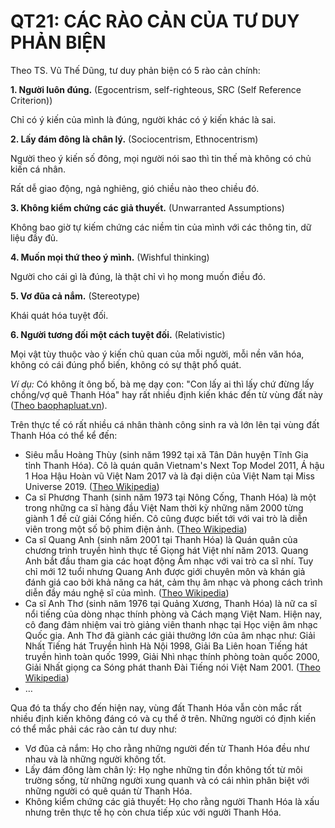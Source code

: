 # **QT21: CÁC RÀO CẢN CỦA TƯ DUY PHẢN BIỆN**

Theo TS. Vũ Thế Dũng, tư duy phản biện có 5 rào cản chính:

**1. Người luôn đúng.** (Egocentrism, self-righteous, SRC (Self Reference Criterion))

Chỉ có ý kiến của mình là đúng, người khác có ý kiến khác là sai.

**2. Lấy đám đông là chân lý.** (Sociocentrism, Ethnocentrism)

Người theo ý kiến số đông, mọi người nói sao thì tin thế mà không có chủ kiến cá nhân.

Rất dễ giao động, ngả nghiêng, gió chiều nào theo chiều đó.

**3. Không kiểm chứng các giả thuyết.** (Unwarranted Assumptions)

Không bao giờ tự kiếm chứng các niềm tin của mình với các thông tin, dữ liệu đầy đủ.

**4. Muốn mọi thứ theo ý mình.** (Wishful thinking)

Người cho cái gì là đúng, là thật chỉ vì họ mong muốn điều đó.

**5. Vơ đũa cả nắm.** (Stereotype)

Khái quát hóa tuyệt đối.

**6. Người tương đối một cách tuyệt đối.** (Relativistic)

Mọi vật tùy thuộc vào ý kiến chủ quan của mỗi người, mỗi nền văn hóa, không có cái đúng phổ biến, không có sự thật phổ quát.

_Ví dụ:_ Có không ít ông bố, bà mẹ dạy con: &quot;Con lấy ai thì lấy chứ đừng lấy chồng/vợ quê Thanh Hóa&quot; hay rất nhiều định kiến khác đến từ vùng đất này ([Theo baophapluat.vn](https://baophapluat.vn/dan-sinh/nhung-dinh-kien-ve-vung-mien-va-nguoi-khuyet-tat-482194.html)).

Trên thực tế có rất nhiều cá nhân thành công sinh ra và lớn lên tại vùng đất Thanh Hóa có thể kể đến:

- Siêu mẫu Hoàng Thùy (sinh năm 1992 tại xã Tân Dân huyện Tĩnh Gia tỉnh Thanh Hóa). Cô là quán quân Vietnam&#39;s Next Top Model 2011, Á hậu 1 Hoa Hậu Hoàn vũ Việt Nam 2017 và là đại diện của Việt Nam tại Miss Universe 2019. ([Theo Wikipedia](https://vi.wikipedia.org/wiki/Hoàng_Thùy))
- Ca sĩ Phương Thanh (sinh năm 1973 tại Nông Cống, Thanh Hóa) là một trong những ca sĩ hàng đầu Việt Nam thời kỳ những năm 2000 từng giành 1 đề cử giải Cống hiến. Cô cũng được biết tới với vai trò là diễn viên trong một số bộ phim điện ảnh. ([Theo Wikipedia](https://vi.wikipedia.org/wiki/Phương_Thanh))
- Ca sĩ Quang Anh (sinh năm 2001 tại Thanh Hóa) là Quán quân của chương trình truyền hình thực tế Giọng hát Việt nhí năm 2013. Quang Anh bắt đầu tham gia các hoạt động Âm nhạc với vai trò ca sĩ nhí. Tuy chỉ mới 12 tuổi nhưng Quang Anh được giới chuyên môn và khán giả đánh giá cao bởi khả năng ca hát, cảm thụ âm nhạc và phong cách trình diễn đầy máu nghệ sĩ của mình. ([Theo Wikipedia](https://vi.wikipedia.org/wiki/Quang_Anh))
- Ca sĩ Anh Thơ (sinh năm 1976 tại Quảng Xương, Thanh Hóa) là nữ ca sĩ nổi tiếng của dòng nhạc thính phòng và Cách mạng Việt Nam. Hiện nay, cô đang đảm nhiệm vai trò giảng viên thanh nhạc tại Học viện âm nhạc Quốc gia. Anh Thơ đã giành các giải thưởng lớn của âm nhạc như: Giải Nhất Tiếng hát Truyền hình Hà Nội 1998, Giải Ba Liên hoan Tiếng hát truyền hình toàn quốc 1999, Giải Nhì nhạc thính phòng toàn quốc 2000, Giải Nhất giọng ca Sóng phát thanh Đài Tiếng nói Việt Nam 2001. ([Theo Wikipedia](https://vi.wikipedia.org/wiki/Anh_Thơ_(ca_sĩ)))
- …

Qua đó ta thấy cho đến hiện nay, vùng đất Thanh Hóa vẫn còn mắc rất nhiều định kiến không đáng có và cụ thể ở trên. Những người có định kiến có thể mắc phải các rào cản tư duy như:

- Vơ đũa cả nắm: Họ cho rằng những người đến từ Thanh Hóa đều như nhau và là những người không tốt.
- Lấy đám đông làm chân lý: Họ nghe những tin đồn không tốt từ môi trường sống, từ những người xung quanh và có cái nhìn phân biệt với những người có quê quán từ Thanh Hóa.
- Không kiểm chứng các giả thuyết: Họ cho rằng người Thanh Hóa là xấu nhưng trên thực tế họ còn chưa tiếp xúc với người Thanh Hóa.
